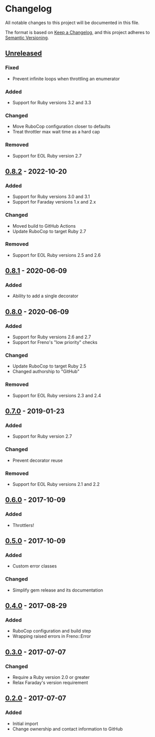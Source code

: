 # Changelog

All notable changes to this project will be documented in this file.

The format is based on [Keep a Changelog](https://keepachangelog.com/en/1.1.0/),
and this project adheres to [Semantic Versioning](https://semver.org/spec/v2.0.0.html).

## [Unreleased]

### Fixed

- Prevent infinite loops when throttling an enumerator

### Added

- Support for Ruby versions 3.2 and 3.3

### Changed

- Move RuboCop configuration closer to defaults
- Treat throttler max wait time as a hard cap

### Removed

- Support for EOL Ruby version 2.7

## [0.8.2] - 2022-10-20

### Added

- Support for Ruby versions 3.0 and 3.1
- Support for Faraday versions 1.x and 2.x

### Changed

- Moved build to GitHub Actions
- Update RuboCop to target Ruby 2.7

### Removed

- Support for EOL Ruby versions 2.5 and 2.6

## [0.8.1] - 2020-06-09

### Added

- Ability to add a single decorator

## [0.8.0] - 2020-06-09

### Added

- Support for Ruby versions 2.6 and 2.7
- Support for Freno's "low priority" checks

### Changed

- Update RuboCop to target Ruby 2.5
- Changed authorship to "GitHub"

### Removed

- Support for EOL Ruby versions 2.3 and 2.4

## [0.7.0] - 2019-01-23

### Added

- Support for Ruby version 2.7

### Changed

- Prevent decorator reuse

### Removed

- Support for EOL Ruby versions 2.1 and 2.2

## [0.6.0] - 2017-10-09

### Added

- Throttlers!

## [0.5.0] - 2017-10-09

### Added

- Custom error classes

### Changed

- Simplify gem release and its documentation

## [0.4.0] - 2017-08-29

### Added

- RuboCop configuration and build step
- Wrapping raised errors in Freno::Error

## [0.3.0] - 2017-07-07

### Changed

- Require a Ruby version 2.0 or greater
- Relax Faraday's version requirement

## [0.2.0] - 2017-07-07

### Added

- Initial import
- Change ownership and contact information to GitHub

[unreleased]: https://github.com/github/freno-client/compare/v0.8.2...HEAD
[0.8.2]: https://github.com/github/freno-client/compare/v0.8.1...v0.8.2
[0.8.1]: https://github.com/github/freno-client/compare/v0.8.0...v0.8.1
[0.8.0]: https://github.com/github/freno-client/compare/v0.7.0...v0.8.0
[0.7.0]: https://github.com/github/freno-client/compare/v0.6.0...v0.7.0
[0.6.0]: https://github.com/github/freno-client/compare/v0.5.0...v0.6.0
[0.5.0]: https://github.com/github/freno-client/compare/v0.4.0...v0.5.0
[0.4.0]: https://github.com/github/freno-client/compare/v0.3.0...v0.4.0
[0.3.0]: https://github.com/github/freno-client/compare/v0.2.0...v0.3.0
[0.2.0]: https://github.com/github/freno-client/commits/v0.2.0
